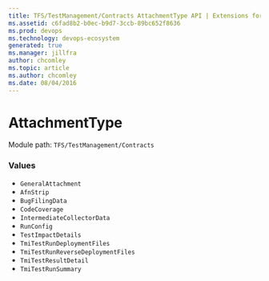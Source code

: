```yaml
---
title: TFS/TestManagement/Contracts AttachmentType API | Extensions for Azure DevOps Services
ms.assetid: c6fad8b2-b0ec-b9d7-3ccb-89bc652f8636
ms.prod: devops
ms.technology: devops-ecosystem
generated: true
ms.manager: jillfra
author: chcomley
ms.topic: article
ms.author: chcomley
ms.date: 08/04/2016
---
```


# AttachmentType

Module path: `TFS/TestManagement/Contracts`

### Values

* `GeneralAttachment` 
* `AfnStrip` 
* `BugFilingData` 
* `CodeCoverage` 
* `IntermediateCollectorData` 
* `RunConfig` 
* `TestImpactDetails` 
* `TmiTestRunDeploymentFiles` 
* `TmiTestRunReverseDeploymentFiles` 
* `TmiTestResultDetail` 
* `TmiTestRunSummary` 
